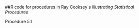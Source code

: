 ##R code for procedures in Ray Cooksey's *Illustrating Statistical Procedures*



Procedure 5.1


        

